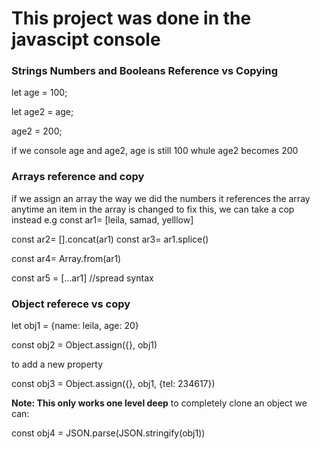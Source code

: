 # This project was done in the javascipt console

### Strings Numbers and Booleans Reference vs Copying
let age = 100;

let age2 = age;

age2 = 200;

if we console age and age2, age is still 100 whule age2 becomes 200

### Arrays reference and copy
if we assign an array the way we did the numbers it references the array anytime an item in the array is changed
to fix this, we can take a cop instead
e.g 
const ar1= [leila, samad, yelllow]


const ar2= [].concat(ar1)
const ar3= ar1.splice()

const ar4= Array.from(ar1)

const ar5 = [...ar1] //spread syntax

### Object referece vs copy
let obj1 = {name: leila, age: 20}

const obj2 =  Object.assign({}, obj1)

to add a new property

const obj3 = Object.assign({}, obj1, {tel: 234617})

**Note: This only works one level deep**
to completely clone an object we can:

const obj4 = JSON.parse(JSON.stringify(obj1))
